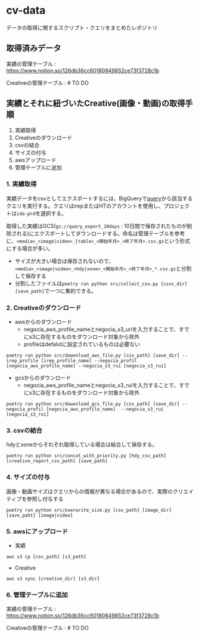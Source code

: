 # cv-data
データの取得に関するスクリプト・クエリをまとめたレポジトリ

## 取得済みデータ
実績の管理テーブル : https://www.notion.so/126db36cc60180849852ce73f3728c1b

Creativeの管理テーブル : # TO DO


## 実績とそれに紐づいたCreative(画像・動画)の取得手順
1. 実績取得
2. Creativeのダウンロード
3. csvの結合
4. サイズの付与
5. awsアップロード
6. 管理テーブルに追加



### 1. 実績取得
実績データをcsvとしてエクスポートするには、BigQueryで[query](./query/)から該当するクエリを実行する。クエリはirepまたはHTのアカウントを使用し、プロジェクトは```ida-prd```を選択する。

取得した実績はGCS(```gs://query_export_10days``` : 10日間で保存されたものが削除される)にエクスポートしてダウンロードする。命名は管理テーブルを参考に、```<media>_<image|video>_{table>_<開始年月>_<終了年月>.csv.gz```という形式にする場合が多い。
- サイズが大きい場合は保存されないので、```<media>_<image|video>_<hdy|xone>_<開始年月>_<終了年月>_*.csv.gz```と分割して保存する
- 分割したファイルは```poetry run python src/collect_csv.py [csvs_dir] [save_path]```で一つに集約できる。

### 2. Creativeのダウンロード
- awsからのダウンロード
    - negocia_aws_profile_nameとnegocia_s3_uriを入力することで、すでにs3に存在するものをダウンロード対象から除外
    - profileはdefalutに設定されているものは必要ない
 ```
poetry run python src/dowonload_aws_file.py [csv_path] [save_dir] --irep_profile [irep_profile_name] --negocia_profil [negocia_aws_profile_name] --negocia_s3_rui [negocia_s3_rui]
 ```
- gcsからのダウンロード
    - negocia_aws_profile_nameとnegocia_s3_ruiを入力することで、すでにs3に存在するものをダウンロード対象から除外
```
poetry run python src/dowonload_gcs_file.py [csv_path] [save_dir] --negocia_profil [negocia_aws_profile_name]  --negocia_s3_rui [negocia_s3_rui]
```

### 3. csvの結合
hdyとxoneからそれぞれ取得している場合は結合して保存する。
```
poetry run python src/concat_with_priority.py [hdy_csv_path] [creative_report_csv_path] [save_path]
```
### 4. サイズの付与
画像・動画サイズはクエリからの情報が異なる場合があるので、実際のクリエイティブを参照し付与する
```
poetry run python src/overwrite_size.py [csv_path] [image_dir] [save_paht] [image|video]
```

### 5. awsにアップロード
- 実績
```
aws s3 cp [csv_path] [s3_path]
```
- Creative
```
aws s3 sync [creative_dir] [s3_dir]
```

### 6. 管理テーブルに追加

実績の管理テーブル : https://www.notion.so/126db36cc60180849852ce73f3728c1b

Creativeの管理テーブル : # TO DO

